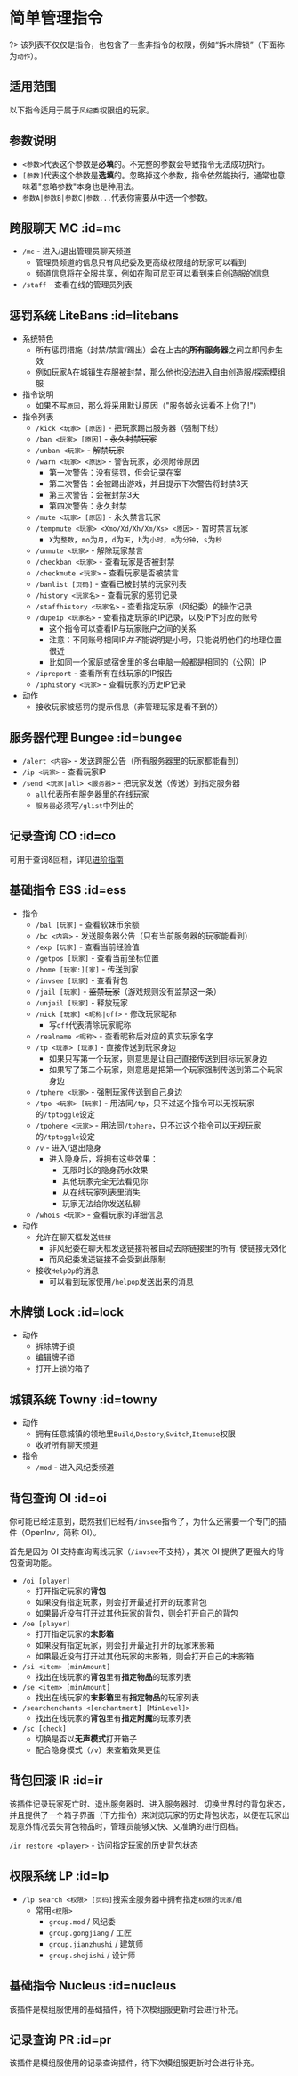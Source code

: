 # 简单管理指令

?> 该列表不仅仅是指令，也包含了一些非指令的权限，例如“拆木牌锁”（下面称为`动作`）。

## 适用范围

以下指令适用于属于`风纪委`权限组的玩家。

## 参数说明

- `<参数>`代表这个参数是**必填**的。不完整的参数会导致指令无法成功执行。
- `[参数]`代表这个参数是**选填**的。忽略掉这个参数，指令依然能执行，通常也意味着"忽略参数"本身也是种用法。
- `参数A|参数B|参数C|参数...`代表你需要从中选一个参数。

## 跨服聊天 MC :id=mc

- `/mc` - 进入/退出管理员聊天频道
  - 管理员频道的信息只有风纪委及更高级权限组的玩家可以看到
  - 频道信息将在全服共享，例如在陶可尼亚可以看到来自创造服的信息
- `/staff` - 查看在线的管理员列表

## 惩罚系统 LiteBans :id=litebans

- 系统特色
  - 所有惩罚措施（封禁/禁言/踢出）会在上古的**所有服务器**之间立即同步生效
  - 例如玩家A在城镇生存服被封禁，那么他也没法进入自由创造服/探索模组服
- 指令说明
  - 如果不写`原因`，那么将采用默认原因（"服务姬永远看不上你了!"）
- 指令列表
  - `/kick <玩家> [原因]` - 把玩家踢出服务器（强制下线）
  - `/ban <玩家> [原因]` - ~~永久封禁玩家~~
  - `/unban <玩家>` - ~~解禁玩家~~
  - `/warn <玩家> <原因>` - 警告玩家，必须附带原因
    - 第一次警告：没有惩罚，但会记录在案
    - 第二次警告：会被踢出游戏，并且提示下次警告将封禁3天
    - 第三次警告：会被封禁3天
    - 第四次警告：永久封禁
  - `/mute <玩家> [原因]` - 永久禁言玩家
  - `/tempmute <玩家> <Xmo/Xd/Xh/Xm/Xs> <原因>` - 暂时禁言玩家
    - `X`为`整数`，`mo`为`月`，`d`为`天`，`h`为`小时`，`m`为`分钟`，`s`为`秒`
  - `/unmute <玩家>` - 解除玩家禁言
  - `/checkban <玩家>` - 查看玩家是否被封禁
  - `/checkmute <玩家>` - 查看玩家是否被禁言
  - `/banlist [页码]` - 查看已被封禁的玩家列表
  - `/history <玩家名>` - 查看玩家的惩罚记录
  - `/staffhistory <玩家名>` - 查看指定玩家（风纪委）的操作记录
  - `/dupeip <玩家名>` - 查看指定玩家的IP记录，以及IP下对应的账号
    - 这个指令可以查看IP与玩家账户之间的关系
    - 注意：不同账号相同IP<em>并不</em>能说明是小号，只能说明他们的地理位置很近
    - 比如同一个家庭或宿舍里的多台电脑一般都是相同的（公网）IP
  - `/ipreport` - 查看所有在线玩家的IP报告
  - `/iphistory <玩家>` - 查看玩家的历史IP记录
- 动作
  - 接收玩家被惩罚的提示信息（非管理玩家是看不到的）

## 服务器代理 Bungee :id=bungee

- `/alert <内容>` - 发送跨服公告（所有服务器里的玩家都能看到）
- `/ip <玩家>` - 查看玩家IP
- `/send <玩家|all> <服务器>` - 把玩家发送（传送）到指定服务器
  - `all`代表所有服务器里的在线玩家
  - `服务器`必须写`/glist`中列出的

## 记录查询 CO :id=co

可用于查询&回档，详见[进阶指南](/staff/cmds-advanced.md)

## 基础指令 ESS :id=ess

- 指令
  - `/bal [玩家]` - 查看软妹币余额
  - `/bc <内容>` - 发送服务器公告（只有当前服务器的玩家能看到）
  - `/exp [玩家]` - 查看当前经验值
  - `/getpos [玩家]` - 查看当前坐标位置
  - `/home [玩家:][家]` - 传送到家
  - `/invsee [玩家]` - 查看背包
  - `/jail [玩家]` - ~~监禁玩家~~（游戏规则没有监禁这一条）
  - `/unjail [玩家]` - 释放玩家
  - `/nick [玩家] <昵称|off>` - 修改玩家昵称
    - 写`off`代表清除玩家昵称
  - `/realname <昵称>` - 查看昵称后对应的真实玩家名字
  - `/tp <玩家> [玩家]` - 直接传送到玩家身边
    - 如果只写第一个玩家，则意思是让自己直接传送到目标玩家身边
    - 如果写了第二个玩家，则意思是把第一个玩家强制传送到第二个玩家身边
  - `/tphere <玩家>` - 强制玩家传送到自己身边
  - `/tpo <玩家> [玩家]` - 用法同`/tp`，只不过这个指令可以无视玩家的`/tptoggle`设定
  - `/tpohere <玩家>` - 用法同`/tphere`，只不过这个指令可以无视玩家的`/tptoggle`设定
  - `/v` - 进入/退出隐身
    - 进入隐身后，将拥有这些效果：
      - 无限时长的隐身药水效果
      - 其他玩家完全无法看见你
      - 从在线玩家列表里消失
      - 玩家无法给你发送私聊
  - `/whois <玩家>` - 查看玩家的详细信息
- 动作
  - 允许在聊天框发送`链接`
    - 非风纪委在聊天框发送链接将被自动去除链接里的所有`.`使链接无效化
    - 而风纪委发送链接不会受到此限制
  - 接收`HelpOp`的消息
    - 可以看到玩家使用`/helpop`发送出来的消息

## 木牌锁 Lock :id=lock

- 动作
  - 拆除牌子锁
  - 编辑牌子锁
  - 打开上锁的箱子

## 城镇系统 Towny :id=towny

- 动作
  - 拥有任意城镇的领地里`Build`,`Destory`,`Switch`,`Itemuse`权限
  - 收听所有聊天频道
- 指令
  - `/mod` - 进入风纪委频道

## 背包查询 OI :id=oi

你可能已经注意到，既然我们已经有`/invsee`指令了，为什么还需要一个专门的插件（OpenInv，简称 OI）。

首先是因为 OI 支持查询离线玩家（`/invsee`不支持），其次 OI 提供了更强大的背包查询功能。

- `/oi [player]`
  - 打开指定玩家的**背包**
  - 如果没有指定玩家，则会打开最近打开的玩家背包
  - 如果最近没有打开过其他玩家的背包，则会打开自己的背包
- `/oe [player]`
  - 打开指定玩家的**末影箱**
  - 如果没有指定玩家，则会打开最近打开的玩家末影箱
  - 如果最近没有打开过其他玩家的末影箱，则会打开自己的末影箱
- `/si <item> [minAmount]`
  - 找出在线玩家的**背包**里有**指定物品**的玩家列表
- `/se <item> [minAmount]`
  - 找出在线玩家的**末影箱**里有**指定物品**的玩家列表
- `/searchenchants <[enchantment] [MinLevel]>`
  - 找出在线玩家的**背包**里有**指定附魔**的玩家列表
- `/sc [check]`
  - 切换是否以**无声模式**打开箱子
  - 配合隐身模式（`/v`）来查箱效果更佳

## 背包回滚 IR :id=ir

<!-- ?> 该功能只有`风纪委长`有权限使用。 -->

该插件记录玩家死亡时、退出服务器时、进入服务器时、切换世界时的背包状态，并且提供了一个箱子界面（下方指令）来浏览玩家的历史背包状态，以便在玩家出现意外情况丢失背包物品时，管理员能够又快、又准确的进行回档。

`/ir restore <player>` - 访问指定玩家的历史背包状态

## 权限系统 LP :id=lp

- `/lp search <权限> [页码]`搜索全服务器中拥有指定`权限`的`玩家`/`组`
  - 常用`<权限>`
    - `group.mod` / 风纪委
    - `group.gongjiang` / 工匠
    - `group.jianzhushi` / 建筑师
    - `group.shejishi` / 设计师

## 基础指令 Nucleus :id=nucleus

该插件是模组服使用的基础插件，待下次模组服更新时会进行补充。

## 记录查询 PR :id=pr

该插件是模组服使用的记录查询插件，待下次模组服更新时会进行补充。
